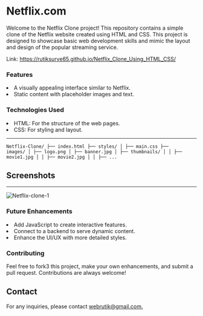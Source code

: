 # Netflix.com

Welcome to the Netflix Clone project! This repository contains a simple clone of the Netflix website created using HTML and CSS. This project is designed to showcase basic web development skills and mimic the layout and design of the popular streaming service.

Link: https://rutiksurve65.github.io/Netflix_Clone_Using_HTML_CSS/

<h3>Features</h3>
<li>A visually appealing interface similar to Netflix.</li>
<li>Static content with placeholder images and text.</li>


<h3>Technologies Used</h3>
<li>HTML: For the structure of the web pages.</li>
<li>CSS: For styling and layout.</li>

<hr>

<code>Netflix-Clone/
├── index.html
├── styles/
│   ├── main.css
├── images/
│   ├── logo.png
│   ├── banner.jpg
│   ├── thumbnails/
│   │   ├── movie1.jpg
│   │   ├── movie2.jpg
│   │   ├── ...
</code>

<h2>Screenshots</h2>
<hr>
<img src="" alt="Netflix-clone-1 ">



<h3>Future Enhancements</h3>
<li>Add JavaScript to create interactive features.</li>
<li>Connect to a backend to serve dynamic content.</li>
<li>Enhance the UI/UX with more detailed styles.</li>

<h3>Contributing</h3>
<p>Feel free to fork3 this project, make your own enhancements, and submit a pull request. Contributions are always welcome!
</p>
<h2>Contact</h2>
<p>For any inquiries, please contact <a href="mailto:webrutik@gmail.com" >webrutik@gmail.com.</a>
</p>
